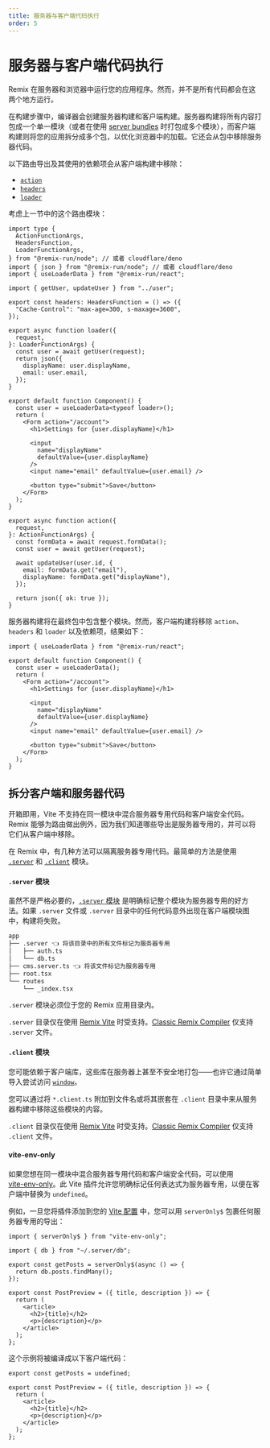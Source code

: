 ```yaml
---
title: 服务器与客户端代码执行
order: 5
---
```


# 服务器与客户端代码执行

Remix 在服务器和浏览器中运行您的应用程序。然而，并不是所有代码都会在这两个地方运行。

在构建步骤中，编译器会创建服务器构建和客户端构建。服务器构建将所有内容打包成一个单一模块（或者在使用 [server bundles][server-bundles] 时打包成多个模块），而客户端构建则将您的应用拆分成多个包，以优化浏览器中的加载。它还会从包中移除服务器代码。

以下路由导出及其使用的依赖项会从客户端构建中移除：

- [`action`][action]
- [`headers`][headers]
- [`loader`][loader]

考虑上一节中的这个路由模块：

```tsx filename=routes/settings.tsx
import type {
  ActionFunctionArgs,
  HeadersFunction,
  LoaderFunctionArgs,
} from "@remix-run/node"; // 或者 cloudflare/deno
import { json } from "@remix-run/node"; // 或者 cloudflare/deno
import { useLoaderData } from "@remix-run/react";

import { getUser, updateUser } from "../user";

export const headers: HeadersFunction = () => ({
  "Cache-Control": "max-age=300, s-maxage=3600",
});

export async function loader({
  request,
}: LoaderFunctionArgs) {
  const user = await getUser(request);
  return json({
    displayName: user.displayName,
    email: user.email,
  });
}

export default function Component() {
  const user = useLoaderData<typeof loader>();
  return (
    <Form action="/account">
      <h1>Settings for {user.displayName}</h1>

      <input
        name="displayName"
        defaultValue={user.displayName}
      />
      <input name="email" defaultValue={user.email} />

      <button type="submit">Save</button>
    </Form>
  );
}

export async function action({
  request,
}: ActionFunctionArgs) {
  const formData = await request.formData();
  const user = await getUser(request);

  await updateUser(user.id, {
    email: formData.get("email"),
    displayName: formData.get("displayName"),
  });

  return json({ ok: true });
}
```

服务器构建将在最终包中包含整个模块。然而，客户端构建将移除 `action`、`headers` 和 `loader` 以及依赖项，结果如下：

```tsx filename=routes/settings.tsx
import { useLoaderData } from "@remix-run/react";

export default function Component() {
  const user = useLoaderData();
  return (
    <Form action="/account">
      <h1>Settings for {user.displayName}</h1>

      <input
        name="displayName"
        defaultValue={user.displayName}
      />
      <input name="email" defaultValue={user.email} />

      <button type="submit">Save</button>
    </Form>
  );
}
```

## 拆分客户端和服务器代码

开箱即用，Vite 不支持在同一模块中混合服务器专用代码和客户端安全代码。Remix 能够为路由做出例外，因为我们知道哪些导出是服务器专用的，并可以将它们从客户端中移除。

在 Remix 中，有几种方法可以隔离服务器专用代码。最简单的方法是使用 [`.server`][file_convention_server] 和 [`.client`][file_convention_client] 模块。

#### `.server` 模块

虽然不是严格必要的，[`.server` 模块][file_convention_server] 是明确标记整个模块为服务器专用的好方法。如果 `.server` 文件或 `.server` 目录中的任何代码意外出现在客户端模块图中，构建将失败。

```txt
app
├── .server 👈 将该目录中的所有文件标记为服务器专用
│   ├── auth.ts
│   └── db.ts
├── cms.server.ts 👈 将该文件标记为服务器专用
├── root.tsx
└── routes
    └── _index.tsx
```

`.server` 模块必须位于您的 Remix 应用目录内。

<docs-warning>`.server` 目录仅在使用 [Remix Vite][remix-vite] 时受支持。[Classic Remix Compiler][classic-remix-compiler] 仅支持 `.server` 文件。</docs-warning>

#### `.client` 模块

您可能依赖于客户端库，这些库在服务器上甚至不安全地打包——也许它通过简单导入尝试访问 [`window`][window_global]。

您可以通过将 `*.client.ts` 附加到文件名或将其嵌套在 `.client` 目录中来从服务器构建中移除这些模块的内容。

<docs-warning>`.client` 目录仅在使用 [Remix Vite][remix-vite] 时受支持。[Classic Remix Compiler][classic-remix-compiler] 仅支持 `.client` 文件。</docs-warning>

#### vite-env-only

如果您想在同一模块中混合服务器专用代码和客户端安全代码，可以使用 <nobr>[vite-env-only][vite-env-only]</nobr>。此 Vite 插件允许您明确标记任何表达式为服务器专用，以便在客户端中替换为 `undefined`。

例如，一旦您将插件添加到您的 [Vite 配置][vite-config] 中，您可以用 `serverOnly$` 包裹任何服务器专用的导出：

```tsx
import { serverOnly$ } from "vite-env-only";

import { db } from "~/.server/db";

export const getPosts = serverOnly$(async () => {
  return db.posts.findMany();
});

export const PostPreview = ({ title, description }) => {
  return (
    <article>
      <h2>{title}</h2>
      <p>{description}</p>
    </article>
  );
};
```

这个示例将被编译成以下客户端代码：

```tsx
export const getPosts = undefined;

export const PostPreview = ({ title, description }) => {
  return (
    <article>
      <h2>{title}</h2>
      <p>{description}</p>
    </article>
  );
};
```

[action]: ../route/action
[headers]: ../route/headers
[loader]: ../route/loader
[file_convention_client]: ../file-conventions/-client
[file_convention_server]: ../file-conventions/-server
[window_global]: https://developer.mozilla.org/en-US/docs/Web/API/Window/window
[server-bundles]: ../guides/server-bundles
[vite-config]: ../file-conventions/vite-config
[vite-env-only]: https://github.com/pcattori/vite-env-only
[classic-remix-compiler]: ../guides/vite#classic-remix-compiler-vs-remix-vite
[remix-vite]: ../guides/vite